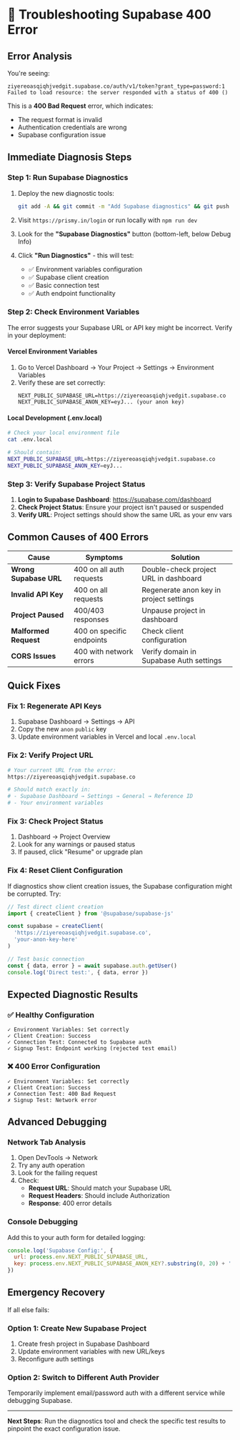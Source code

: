 # 🚨 Troubleshooting Supabase 400 Error

## Error Analysis

You're seeing:
```
ziyereoasqiqhjvedgit.supabase.co/auth/v1/token?grant_type=password:1
Failed to load resource: the server responded with a status of 400 ()
```

This is a **400 Bad Request** error, which indicates:
- The request format is invalid 
- Authentication credentials are wrong
- Supabase configuration issue

## Immediate Diagnosis Steps

### Step 1: Run Supabase Diagnostics
1. Deploy the new diagnostic tools:
   ```bash
   git add -A && git commit -m "Add Supabase diagnostics" && git push origin fix/ssr-hydration
   ```

2. Visit `https://prismy.in/login` or run locally with `npm run dev`

3. Look for the **"Supabase Diagnostics"** button (bottom-left, below Debug Info)

4. Click **"Run Diagnostics"** - this will test:
   - ✅ Environment variables configuration
   - ✅ Supabase client creation
   - ✅ Basic connection test
   - ✅ Auth endpoint functionality

### Step 2: Check Environment Variables

The error suggests your Supabase URL or API key might be incorrect. Verify in your deployment:

#### Vercel Environment Variables
1. Go to Vercel Dashboard → Your Project → Settings → Environment Variables
2. Verify these are set correctly:
   ```
   NEXT_PUBLIC_SUPABASE_URL=https://ziyereoasqiqhjvedgit.supabase.co
   NEXT_PUBLIC_SUPABASE_ANON_KEY=eyJ... (your anon key)
   ```

#### Local Development (.env.local)
```bash
# Check your local environment file
cat .env.local

# Should contain:
NEXT_PUBLIC_SUPABASE_URL=https://ziyereoasqiqhjvedgit.supabase.co
NEXT_PUBLIC_SUPABASE_ANON_KEY=eyJ...
```

### Step 3: Verify Supabase Project Status

1. **Login to Supabase Dashboard**: https://supabase.com/dashboard
2. **Check Project Status**: Ensure your project isn't paused or suspended
3. **Verify URL**: Project settings should show the same URL as your env vars

## Common Causes of 400 Errors

| Cause | Symptoms | Solution |
|-------|----------|----------|
| **Wrong Supabase URL** | 400 on all auth requests | Double-check project URL in dashboard |
| **Invalid API Key** | 400 on all requests | Regenerate anon key in project settings |
| **Project Paused** | 400/403 responses | Unpause project in dashboard |
| **Malformed Request** | 400 on specific endpoints | Check client configuration |
| **CORS Issues** | 400 with network errors | Verify domain in Supabase Auth settings |

## Quick Fixes

### Fix 1: Regenerate API Keys
1. Supabase Dashboard → Settings → API
2. Copy the new `anon` `public` key
3. Update environment variables in Vercel and local `.env.local`

### Fix 2: Verify Project URL
```bash
# Your current URL from the error:
https://ziyereoasqiqhjvedgit.supabase.co

# Should match exactly in:
# - Supabase Dashboard → Settings → General → Reference ID
# - Your environment variables
```

### Fix 3: Check Project Status
1. Dashboard → Project Overview
2. Look for any warnings or paused status
3. If paused, click "Resume" or upgrade plan

### Fix 4: Reset Client Configuration
If diagnostics show client creation issues, the Supabase configuration might be corrupted. Try:

```typescript
// Test direct client creation
import { createClient } from '@supabase/supabase-js'

const supabase = createClient(
  'https://ziyereoasqiqhjvedgit.supabase.co',
  'your-anon-key-here'
)

// Test basic connection
const { data, error } = await supabase.auth.getUser()
console.log('Direct test:', { data, error })
```

## Expected Diagnostic Results

### ✅ Healthy Configuration
```
✓ Environment Variables: Set correctly
✓ Client Creation: Success  
✓ Connection Test: Connected to Supabase auth
✓ Signup Test: Endpoint working (rejected test email)
```

### ❌ 400 Error Configuration
```
✓ Environment Variables: Set correctly
✗ Client Creation: Success
✗ Connection Test: 400 Bad Request
✗ Signup Test: Network error
```

## Advanced Debugging

### Network Tab Analysis
1. Open DevTools → Network
2. Try any auth operation
3. Look for the failing request
4. Check:
   - **Request URL**: Should match your Supabase URL
   - **Request Headers**: Should include Authorization
   - **Response**: 400 error details

### Console Debugging
Add this to your auth form for detailed logging:
```javascript
console.log('Supabase Config:', {
  url: process.env.NEXT_PUBLIC_SUPABASE_URL,
  key: process.env.NEXT_PUBLIC_SUPABASE_ANON_KEY?.substring(0, 20) + '...'
})
```

## Emergency Recovery

If all else fails:

### Option 1: Create New Supabase Project
1. Create fresh project in Supabase Dashboard  
2. Update environment variables with new URL/keys
3. Reconfigure auth settings

### Option 2: Switch to Different Auth Provider
Temporarily implement email/password auth with a different service while debugging Supabase.

---

**Next Steps**: Run the diagnostics tool and check the specific test results to pinpoint the exact configuration issue.